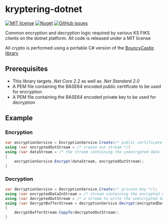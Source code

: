# kryptering-dotnet
[![MIT license](https://img.shields.io/badge/license-MIT-blue.svg)](https://github.com/ks-no/kryptering-dotnet/blob/master/LICENSE)
[![Nuget](https://img.shields.io/nuget/vpre/KS.Fiks.Crypto.svg)](https://www.nuget.org/packages/KS.Fiks.Crypto)
[![GitHub issues](https://img.shields.io/github/issues-raw/ks-no/kryptering-dotnet.svg)](//github.com/ks-no/kryptering-dotnet/issues)

Common encryption and decryption logic required by various KS FIKS clients on the dotnet platform. All code is released under a MIT license 

All crypto is performed using a portable C# version of the [BouncyCastle library](https://www.bouncycastle.org/csharp/)

## Prerequisites
* This library targets _.Net Core 2.2_ as well as _.Net Standard 2.0_
* A PEM file containing the BASE64 encoded public certificate to be used for encryption
* A PEM file containing the BASE64 encoded private key to be used for decryption

## Example 
### Encryption
```c#
var encryptionService = EncryptionService.Create(/* public certificate */);
using (var encryptedOutStream = /* create out stream */)
using (var dataStream = /* the stream containing the unencrypted data */) 
{
    encryptionService.Encrypt(dataStream, encryptedOutStream);
}
```

### Decryption
```c#
var decryptionService = DecryptionService.Create(/* private key */);
using (var encryptedDataInStream = /* stream containing the encrypted data */)
using (var decryptedOutStream = /* a stream to write the unencrypted data to */)
using (var decryptBufferStream = decryptionService.Decrypt(encryptedDataInStream))
{
    decryptBufferStream.CopyTo(decryptedOutStream);
}
```